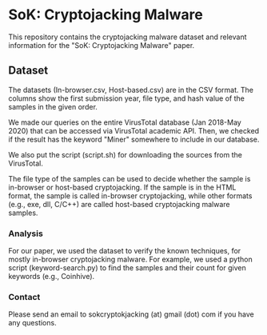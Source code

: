 
# SoK: Cryptojacking Malware

This repository contains the cryptojacking malware dataset and relevant information for the "SoK: Cryptojacking Malware" paper. 

## Dataset 

The datasets (In-browser.csv, Host-based.csv) are in the CSV format. The columns show the first submission year, file type, and hash value of the samples in the given order.

We made our queries on the entire VirusTotal database (Jan 2018-May 2020) that can be accessed via VirusTotal academic API. Then, we checked if the result has the keyword "Miner" somewhere to include in our database.

We also put the script (script.sh) for downloading the sources from the VirusTotal. 

The file type of the samples can be used to decide whether the sample is in-browser or host-based cryptojacking. If the sample is in the HTML format, the sample is called in-browser cryptojacking, while other formats (e.g., exe, dll, C/C++) are called host-based cryptojacking malware samples. 

### Analysis

For our paper, we used the dataset to verify the known techniques, for mostly in-browser cryptojacking malware. For example, we used a python script (keyword-search.py) to find the samples and their count for given keywords (e.g., Coinhive).


### Contact 

Please send an email to sokcryptokjacking (at) gmail (dot) com if you have any questions. 
